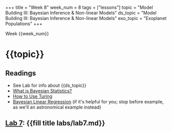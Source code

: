 +++
title = "Week 8"
week_num = 8
tags = ["lessons"]
topic = "Model Building III: Bayesian Inference & Non-linear Models"
ds_topic = "Model Building III: Bayesian Inference & Non-linear Models"
exo_topic =  "Exoplanet Populations"
+++

Week {{week_num}}
# {{topic}}

## Readings
- See Lab for info about {{ds_topic}}
- [What is Bayesian Statistics?](https://storopoli.github.io/Bayesian-Julia/pages/02_bayes_stats/)
- [How to Use Turing](https://storopoli.github.io/Bayesian-Julia/pages/4_Turing/)
- [Bayesian Linear Regression](https://storopoli.github.io/Bayesian-Julia/pages/6_linear_reg/) (if it's helpful for you; stop before example, as we'll an astronomical example instead)

## [Lab 7](../../labs/lab7/): {{fill title labs/lab7.md}}

